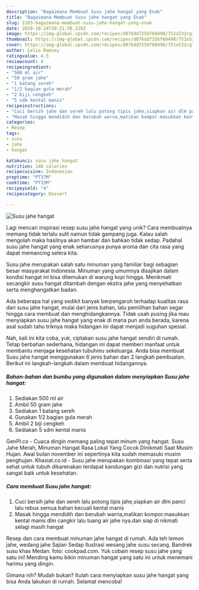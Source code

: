 ```yaml
---
description: "Bagaimana Membuat Susu jahe hangat yang Enak"
title: "Bagaimana Membuat Susu jahe hangat yang Enak"
slug: 2183-bagaimana-membuat-susu-jahe-hangat-yang-enak
date: 2020-10-24T20:21:50.226Z
image: https://img-global.cpcdn.com/recipes/d076dd725bf60498/751x532cq70/susu-jahe-hangat-foto-resep-utama.jpg
thumbnail: https://img-global.cpcdn.com/recipes/d076dd725bf60498/751x532cq70/susu-jahe-hangat-foto-resep-utama.jpg
cover: https://img-global.cpcdn.com/recipes/d076dd725bf60498/751x532cq70/susu-jahe-hangat-foto-resep-utama.jpg
author: Lelia Ramsey
ratingvalue: 4.5
reviewcount: 4
recipeingredient:
- "500 ml air"
- "50 gram jahe"
- "1 batang sereh"
- "1/2 bagian gula merah"
- "2 biji cengkeh"
- "5 sdm kental manis"
recipeinstructions:
- "Cuci bersih jahe dan sereh lalu potong tipis jahe,siapkan air dlm panci lalu rebus semua bahan kecuali kental manis"
- "Masak hingga mendidih dan berubah warna,matikan kompor.masukkan kental manis dlm cangkir lalu tuang air jahe nya.dan siap di nikmati selagi masih hangat"
categories:
- Resep
tags:
- susu
- jahe
- hangat

katakunci: susu jahe hangat 
nutrition: 148 calories
recipecuisine: Indonesian
preptime: "PT37M"
cooktime: "PT33M"
recipeyield: "4"
recipecategory: Dessert

---
```



![Susu jahe hangat](https://img-global.cpcdn.com/recipes/d076dd725bf60498/751x532cq70/susu-jahe-hangat-foto-resep-utama.jpg)

Lagi mencari inspirasi resep susu jahe hangat yang unik? Cara membuatnya memang tidak terlalu sulit namun tidak gampang juga. Kalau salah mengolah maka hasilnya akan hambar dan bahkan tidak sedap. Padahal susu jahe hangat yang enak seharusnya punya aroma dan cita rasa yang dapat memancing selera kita.

Susu jahe merupakan salah satu minuman yang familiar bagi sebagian besar masyarakat Indonesia. Minuman yang umumnya disajikan dalam kondisi hangat ini bisa ditemukan di warung kopi hingga. Menikmati secangkir susu hangat ditambah dengan ekstra jahe yang menyehatkan serta menghangatkan badan.

Ada beberapa hal yang sedikit banyak berpengaruh terhadap kualitas rasa dari susu jahe hangat, mulai dari jenis bahan, lalu pemilihan bahan segar hingga cara membuat dan menghidangkannya. Tidak usah pusing jika mau menyiapkan susu jahe hangat yang enak di mana pun anda berada, karena asal sudah tahu triknya maka hidangan ini dapat menjadi suguhan spesial.


Nah, kali ini kita coba, yuk, ciptakan susu jahe hangat sendiri di rumah. Tetap berbahan sederhana, hidangan ini dapat memberi manfaat untuk membantu menjaga kesehatan tubuhmu sekeluarga. Anda bisa membuat Susu jahe hangat menggunakan 6 jenis bahan dan 2 langkah pembuatan. Berikut ini langkah-langkah dalam membuat hidangannya.

<!--inarticleads1-->

##### Bahan-bahan dan bumbu yang digunakan dalam menyiapkan Susu jahe hangat:

1. Sediakan 500 ml air
1. Ambil 50 gram jahe
1. Sediakan 1 batang sereh
1. Gunakan 1/2 bagian gula merah
1. Ambil 2 biji cengkeh
1. Sediakan 5 sdm kental manis


GenPI.co - Cuaca dingin memang paling tepat minum yang hangat. Susu Jahe Merah, Minuman Hangat Rasa Lokal Yang Cocok Dinikmati Saat Musim Hujan. Awal bulan november ini sepertinya kita sudah memasuki musim penghujan. Khasiat.co.id - Susu jahe merupakan kombinasi yang tepat serta sehat untuk tubuh dikarenakan terdapat kandungan gizi dan nutrisi yang sangat baik untuk kesehatan. 

<!--inarticleads2-->

##### Cara membuat Susu jahe hangat:

1. Cuci bersih jahe dan sereh lalu potong tipis jahe,siapkan air dlm panci lalu rebus semua bahan kecuali kental manis
1. Masak hingga mendidih dan berubah warna,matikan kompor.masukkan kental manis dlm cangkir lalu tuang air jahe nya.dan siap di nikmati selagi masih hangat


Resep dan cara membuat minuman jahe hangat di rumah. Ada teh lemon jahe, wedang jahe Sajian Sedap Ilustrasi wesang jahe susu secang. Bandrek susu khas Medan. foto: cookpad.com. Yuk cobain resep susu jahe yang satu ini! Mending kamu bikin minuman hangat yang satu ini untuk menemani harimu yang dingin. 

Gimana nih? Mudah bukan? Itulah cara menyiapkan susu jahe hangat yang bisa Anda lakukan di rumah. Selamat mencoba!
